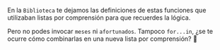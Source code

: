 En la `Biblioteca` te dejamos las definiciones de estas funciones que utilizaban listas por comprensión para que recuerdes la lógica. 

Pero no podes invocar `meses` ni `afortunados`. Tampoco `for...in`, ¿se te ocurre cómo combinarlas en una nueva lista por comprensión? :thinking: